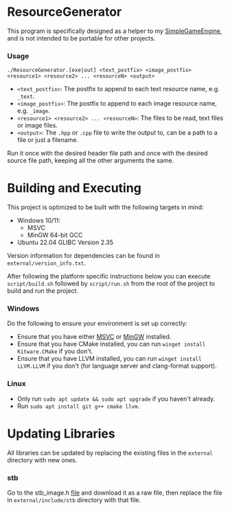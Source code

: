 # ResourceGenerator
This program is specifically designed as a helper to my
[SimpleGameEngine](https://github.com/ConnorSweeneyDev/SimpleGameEngine), and is not intended to be portable for other
projects.

### Usage
`./ResourceGenerator.[exe|out] <text_postfix> <image_postfix> <resource1> <resource2> ... <resourceN> <output>`

- `<text_postfix>`: The postfix to append to each text resource name, e.g. `_text`.
- `<image_postfix>`: The postfix to append to each image resource name, e.g. `_image`.
- `<resource1> <resource2> ... <resourceN>`: The files to be read, text files or image files.
- `<output>`: The `.hpp` or `.cpp` file to write the output to, can be a path to a file or just a filename.

Run it once with the desired header file path and once with the desired source file path, keeping all the other
arguments the same.

# Building and Executing
This project is optimized to be built with the following targets in mind:
- Windows 10/11:
  - MSVC
  - MinGW 64-bit GCC
- Ubuntu 22.04 GLIBC Version 2.35

Version information for dependencies can be found in `external/version_info.txt`.

After following the platform specific instructions below you can execute `script/build.sh` followed by `script/run.sh`
from the root of the project to build and run the project.

### Windows
Do the following to ensure your environment is set up correctly:
- Ensure that you have either [MSVC](https://visualstudio.microsoft.com/downloads/) or [MinGW](https://www.winlibs.com/)
  installed.
- Ensure that you have CMake installed, you can run `winget install Kitware.CMake` if you don't.
- Ensure that you have LLVM installed, you can run `winget install LLVM.LLVM` if you don't (for language server and
  clang-format support).

### Linux
- Only run `sudo apt update && sudo apt upgrade` if you haven't already.
- Run `sudo apt install git g++ cmake llvm`.

# Updating Libraries
All libraries can be updated by replacing the existing files in the `external` directory with new ones.

### stb
Go to the stb_image.h [file](https://github.com/nothings/stb/blob/master/stb_image.h) and download it as a raw file,
then replace the file in `external/include/stb` directory with that file.
